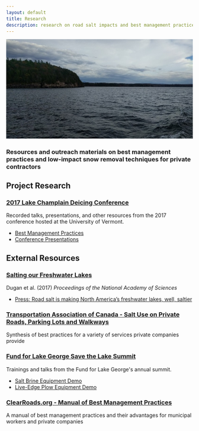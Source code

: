 ```yaml
---
layout: default
title: Research
description: research on road salt impacts and best management practices
---
```


![Lake Champlain](/assets/lake-champlain.jpg)

<h3 class="featured-text">Resources and outreach materials on best management practices and low-impact snow removal techniques for private contractors</h3>

## Project Research

### [2017 Lake Champlain Deicing Conference](https://lcwroadsalt.wixsite.com/conference/2017-conference)

Recorded talks, presentations, and other resources from the 2017 conference hosted at the University of Vermont.
- [Best Management Practices](https://lcwroadsalt.wixsite.com/conference/bmp-s)
- [Conference Presentations](https://lcwroadsalt.wixsite.com/conference/2017-conference)

## External Resources

### [Salting our Freshwater Lakes](http://www.lcbp.org/publications/salting-freshwater-lakes/)

Dugan et al. (2017) <em>Proceedings of the National Academy of Sciences</em>
 - [Press: Road salt is making North America’s freshwater lakes, well, saltier](https://news.wisc.edu/road-salt-is-making-north-americas-freshwater-lakes-well-saltier/)

### [Transportation Association of Canada - Salt Use on Private Roads, Parking Lots and Walkways](http://www.tac-atc.ca/sites/tac-atc.ca/files/site/doc/resources/roadsalt-10.pdf)

Synthesis of best practices for a variety of services private companies provide

### [Fund for Lake George Save the Lake Summit](https://fundforlakegeorge.org/saltsummit2015)

Trainings and talks from the Fund for Lake George's annual summit.
- [Salt Brine Equipment Demo](https://www.youtube.com/watch?v=KOasDmnEBzo)
- [Live-Edge Plow Equipment Demo](https://www.youtube.com/watch?v=se2cTVPa0SY)

### [ClearRoads.org - Manual of Best Management Practices](http://clearroads.org/wp-content/uploads/dlm_uploads/0537_2015-Clear-Roads-Best-Practice-Guide-WEB.pdf)

A manual of best management practices and their advantages for municipal workers and private companies
